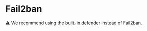 # Fail2ban

:warning: We recommend using the [built-in defender](../docs/defender.md) instead of Fail2ban.

